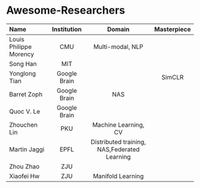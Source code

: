 # Awesome-Researchers

|      Name   |        Institution       |      Domain    |Masterpiece|
|:------------|:--------------:|:----------------------:|:--------:|
|Louis Philippe Morency|CMU|Multi-modal, NLP||
|Song Han|MIT|||
|Yonglong Tian|Google Brain||SimCLR|
|Barret Zoph|Google Brain|NAS||
|Quoc V. Le|Google Brain|||
|Zhouchen Lin|PKU|Machine Learning, CV||
|Martin Jaggi|EPFL|Distributed training, NAS,Federated Learning||
|Zhou Zhao|ZJU|||
|Xiaofei Hw|ZJU|Manifold Learning||

